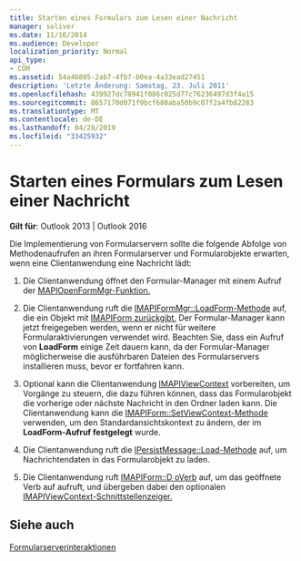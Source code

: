 ```yaml
---
title: Starten eines Formulars zum Lesen einer Nachricht
manager: soliver
ms.date: 11/16/2014
ms.audience: Developer
localization_priority: Normal
api_type:
- COM
ms.assetid: 54a4b805-2ab7-4fb7-b0ea-4a33ead27451
description: 'Letzte Änderung: Samstag, 23. Juli 2011'
ms.openlocfilehash: 439927dc78941f086c025d77c76236497d3f4a15
ms.sourcegitcommit: 8657170d071f9bcf680aba50b9c07f2a4fb82283
ms.translationtype: MT
ms.contentlocale: de-DE
ms.lasthandoff: 04/28/2019
ms.locfileid: "33425932"
---
```

# <a name="launching-a-form-to-read-a-message"></a>Starten eines Formulars zum Lesen einer Nachricht

  
  
**Gilt für**: Outlook 2013 | Outlook 2016 
  
Die Implementierung von Formularservern sollte die folgende Abfolge von Methodenaufrufen an ihren Formularserver und Formularobjekte erwarten, wenn eine Clientanwendung eine Nachricht lädt:
  
1. Die Clientanwendung öffnet den Formular-Manager mit einem Aufruf der [MAPIOpenFormMgr-Funktion.](mapiopenformmgr.md) 
    
2. Die Clientanwendung ruft die [IMAPIFormMgr::LoadForm-Methode](imapiformmgr-loadform.md) auf, die ein Objekt mit [IMAPIForm zurückgibt.](imapiformiunknown.md) Der Formular-Manager kann jetzt freigegeben werden, wenn er nicht für weitere Formularaktivierungen verwendet wird. Beachten Sie, dass ein Aufruf von **LoadForm** einige Zeit dauern kann, da der Formular-Manager möglicherweise die ausführbaren Dateien des Formularservers installieren muss, bevor er fortfahren kann. 
    
3. Optional kann die Clientanwendung [IMAPIViewContext](imapiviewcontextiunknown.md) vorbereiten, um Vorgänge zu steuern, die dazu führen können, dass das Formularobjekt die vorherige oder nächste Nachricht in den Ordner laden kann. Die Clientanwendung kann die [IMAPIForm::SetViewContext-Methode](imapiform-setviewcontext.md) verwenden, um den Standardansichtskontext zu ändern, der im **LoadForm-Aufruf festgelegt** wurde. 
    
4. Die Clientanwendung ruft die [IPersistMessage::Load-Methode](ipersistmessage-load.md) auf, um Nachrichtendaten in das Formularobjekt zu laden. 
    
5. Die Clientanwendung ruft [IMAPIForm::D oVerb](imapiform-doverb.md) auf, um das geöffnete Verb auf aufruft, und übergeben dabei den optionalen [IMAPIViewContext-Schnittstellenzeiger.](imapiviewcontextiunknown.md) 
    
## <a name="see-also"></a>Siehe auch



[Formularserverinteraktionen](form-server-interactions.md)


